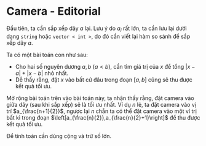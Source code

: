 # Camera - Editorial

Đầu tiên, ta cần sắp xếp dãy $a$ lại. Lưu ý do $a_i$ rất lớn, ta cần lưu lại dưới dạng `string` hoặc `vector < int >`, do đó cần viết lại hàm so sánh để sắp xếp dãy $a$.

Ta có một bài toán con như sau:
- Cho hai số nguyên dương $a,b \ (a < b),$ cần tìm giá trị của $x$ để tổng $|x-a| + |x-b|$ nhỏ nhất.
- Dễ thấy rằng, đặt $x$ vào bất cứ đâu trong đoạn $[a,b]$ cũng sẽ thu được kết quả tối ưu.

Mở rộng bài toán trên vào bài toán này, ta nhận thấy rằng, đặt camera vào giữa dãy (sau khi sắp xếp) sẽ là tối ưu nhất. Ví dụ $n$ lẻ, ta đặt camera vào vị trí $a_{\frac{n+1}{2}}$, ngược lại $n$ chẵn ta có thể đặt camera vào một ví trị bất kì trong đoạn $\left[a_{\frac{n}{2}},a_{\frac{n}{2}+1}\right]$ để thu được kết quả tối ưu.

Để tính toán cần dùng cộng và trừ số lớn.